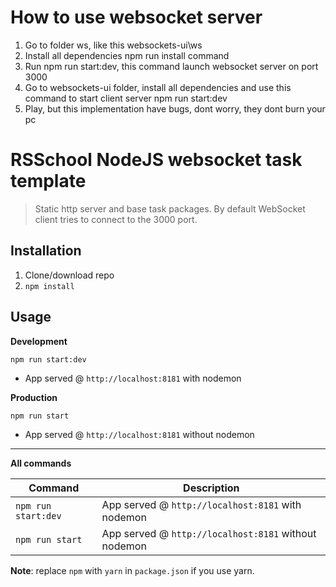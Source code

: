 # How to use websocket server
1. Go to folder ws, like this websockets-ui\ws
2. Install all dependencies npm run install command
3. Run npm run start:dev, this command launch websocket server on port 3000
4. Go to websockets-ui folder, install all dependencies and use this command to start client server npm run start:dev
5. Play, but this implementation have bugs, dont worry, they dont burn your pc


# RSSchool NodeJS websocket task template
> Static http server and base task packages. 
> By default WebSocket client tries to connect to the 3000 port.

## Installation
1. Clone/download repo
2. `npm install`

## Usage
**Development**

`npm run start:dev`

* App served @ `http://localhost:8181` with nodemon

**Production**

`npm run start`

* App served @ `http://localhost:8181` without nodemon

---

**All commands**

Command | Description
--- | ---
`npm run start:dev` | App served @ `http://localhost:8181` with nodemon
`npm run start` | App served @ `http://localhost:8181` without nodemon

**Note**: replace `npm` with `yarn` in `package.json` if you use yarn.
